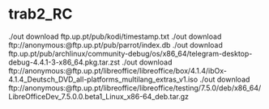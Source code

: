 # trab2_RC


./out download ftp.up.pt/pub/kodi/timestamp.txt
./out download ftp://anonymous:@ftp.up.pt/pub/parrot/index.db
./out download ftp.up.pt/pub/archlinux/community-debug/os/x86_64/telegram-desktop-debug-4.4.1-3-x86_64.pkg.tar.zst
./out download ftp://anonymous:@ftp.up.pt/libreoffice/libreoffice/box/4.1.4/ibOx-4.1.4_Deutsch_DVD_all-platforms_multilang_extras_v1.iso
./out download ftp://anonymous:@ftp.up.pt/libreoffice/libreoffice/testing/7.5.0/deb/x86_64/LibreOfficeDev_7.5.0.0.beta1_Linux_x86-64_deb.tar.gz
